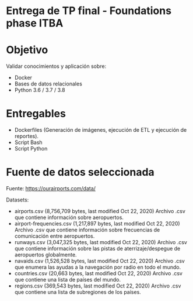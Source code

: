# **Entrega de TP final - Foundations phase ITBA**

# Objetivo
Validar conocimientos y aplicación sobre: 
- Docker
- Bases de datos relacionales
- Python 3.6 / 3.7 / 3.8

# Entregables
- Dockerfiles (Generación de imágenes, ejecución de ETL y ejecución de reportes).
- Script Bash
- Script Python

# Fuente de datos seleccionada

Fuente: https://ourairports.com/data/

Datasets:
- airports.csv (8,756,709 bytes, last modified Oct 22, 2020)
Archivo .csv que contiene información sobre aeropuertos.
- airport-frequencies.csv (1,217,897 bytes, last modified Oct 22, 2020)
Archivo .csv que contiene información sobre frecuencias de comunicación entre aeropuertos.
- runways.csv (3,047,325 bytes, last modified Oct 22, 2020)
Archivo .csv que contiene información sobre las pistas de aterrizaje/despegue de aeropuertos globalmente.
- navaids.csv (1,526,528 bytes, last modified Oct 22, 2020)
Archivo .csv que enumera las ayudas a la navegación por radio en todo el mundo.
- countries.csv (20,663 bytes, last modified Oct 22, 2020)
Archivo .csv que contiene una lista de países del mundo.
- regions.csv (369,543 bytes, last modified Oct 22, 2020)
Archivo .csv que contiene una lista de subregiones de los países.
